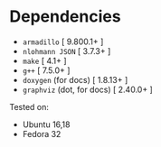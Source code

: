 # Dependencies

- `armadillo` [ 9.800.1+ ]
- `nlohmann JSON` [ 3.7.3+ ]
- `make` [ 4.1+ ]
- `g++`  [ 7.5.0+ ]
- `doxygen` (for docs)  [ 1.8.13+ ]
- `graphviz` (dot, for docs) [ 2.40.0+ ]

Tested on:
- Ubuntu 16,18
- Fedora 32
